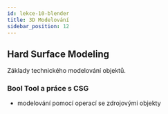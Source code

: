 ```yaml
---
id: lekce-10-blender
title: 3D Modelování
sidebar_position: 12
---
```

## Hard Surface Modeling
Základy technického modelování objektů.
### Bool Tool a práce s CSG
- modelování pomocí operací se zdrojovými objekty
